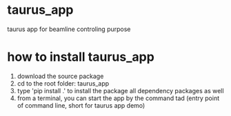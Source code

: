 # taurus_app
taurus app for beamline controling purpose
# how to install taurus_app
1. download the source package
2. cd to the root folder: taurus_app
3. type 'pip install .' to install the package all dependency packages as well
4. from a terminal, you can start the app by the command tad (entry point of command line, short for taurus app demo)